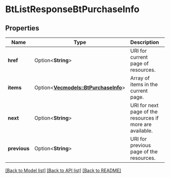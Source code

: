 # BtListResponseBtPurchaseInfo

## Properties

Name | Type | Description | Notes
------------ | ------------- | ------------- | -------------
**href** | Option<**String**> | URI for current page of resources. | [optional]
**items** | Option<[**Vec<models::BtPurchaseInfo>**](BTPurchaseInfo.md)> | Array of items in the current page. | [optional]
**next** | Option<**String**> | URI for next page of the resources if more are available. | [optional]
**previous** | Option<**String**> | URI for previous page of the resources. | [optional]

[[Back to Model list]](../README.md#documentation-for-models) [[Back to API list]](../README.md#documentation-for-api-endpoints) [[Back to README]](../README.md)


